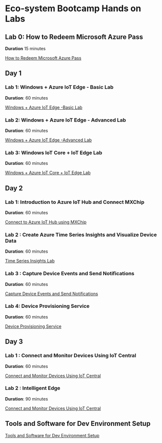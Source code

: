 
# Eco-system Bootcamp Hands on Labs

<!-- ![Imported Script](images/ref_architecture.png "Header Image") -->

## Lab 0: How to Redeem Microsoft Azure Pass

**Duration** 15 minutes 

[How to Redeem Microsoft Azure Pass](Lab0.md)

## Day 1

### Lab 1: Windows + Azure IoT Edge - Basic Lab

**Duration**: 60 minutes

[Windows + Azure IoT Edge -Basic Lab](Day1-HOL1.md)  

### Lab 2: Windows + Azure IoT Edge - Advanced Lab

**Duration**: 60 minutes

[Windows + Azure IoT Edge -Advanced Lab](Day1-HOL2.md)

### Lab 3: Windows IoT Core + IoT Edge Lab

**Duration**: 60 minutes

[Windows + Azure IoT Core + IoT Edge Lab](Day1-HOL3.md)

## Day 2

### Lab 1: Introduction to Azure IoT Hub and Connect MXChip

**Duration**: 60 minutes

[Connect to Azure IoT Hub using MXChip](Day2-HOL1.md) 

### Lab 2 : Create Azure Time Series Insights and Visualize Device Data 

**Duration**: 60 minutes

[Time Series Insights Lab](Day2-HOL2.md)

### Lab 3 : Capture Device Events and Send Notifications

**Duration**: 60 minutes

[Capture Device Events and Send Notifications](Day2-HOL3.md) 

### Lab 4: Device Provisioning Service 

**Duration**: 60 minutes

[Device Provisioning Service](Day2-HOL4.md)



## Day 3

### Lab 1 : Connect and Monitor Devices Using IoT Central  

**Duration**: 60 minutes

[Connect and Monitor Devices Using IoT Central](Day3-HOL1.md)

### Lab 2 : Intelligent Edge  

**Duration**: 90 minutes

[Connect and Monitor Devices Using IoT Central](Day3-HOL2.md)


<!-- ## Architecture Design Session

[Architecture Design Session](ADS.md) -->


## Tools and Software for Dev Environment Setup
[Tools and Software for Dev Environment Setup](Dev-Env-Setup.md)